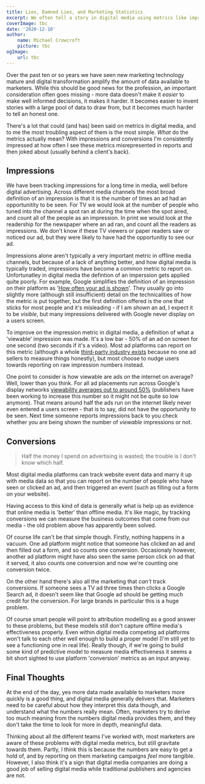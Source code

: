 ```yaml
---
title: Lies, Damned Lies, and Marketing Statistics
excerpt: We often tell a story in digital media using metrics like impressions (and by extension reach), and conversions. For brand building lots of impressions, means high reach & frequency which means we are delivering awarness. For performance media conversion tracking means we can fine tune our advertising to drive business results. What if this is all painfully untrue though?
coverImage: tbc
date: '2020-12-10'
author:
    name: Michael Crowcroft
    picture: tbc
ogImage:
    url: tbc
---
```


Over the past ten or so years we have seen new marketing technology mature and digital transformation amplify the amount of data available to marketers. While this should be good news for the profession, an important consideration often goes missing - more data doesn't make it *easier* to make well informed decisions, it makes it harder. It becomes easier to invent stories with a large pool of data to draw from, but it becomes much harder to tell an honest one.

There's a lot that could (and has) been said on metrics in digital media, and to me the most troubling aspect of them is the most simple. *What* do the metrics actually mean? With impressions and conversions I'm consistently impressed at how often I see these metrics misrepresented in reports and then joked about (usually behind a client's back).

## Impressions

We have been tracking impressions for a long time in media, well before digital advertising. Across different media channels the most broad definition of an impression is that it is the number of times an ad had an opportunitity to be seen. For TV we would look at the number of people who tuned into the channel a spot ran at during the time when the spot aired, and count all of the people as an impression. In print we would look at the readership for the newspaper where an ad ran, and count all the readers as impressions. We don't know if these TV viewers or paper readers saw or noticed our ad, but they were likely to have had the opportunitiy to see our ad.

Impressions alone aren't typically a very important metric in offline media channels, but because of a lack of anything better, and how digital media is typically traded, impressions have become a common metric to report on. Unfortunatley in digital media the defintion of an imperssion gets applied quite poorly. For example, Google simplifies the definition of an impression on their platform as '[How often your ad is shown](https://support.google.com/google-ads/answer/6320)'. They usually go into slightly more (although still insufficient) detail on the technicalities of how the metric is put together, but the first definition offered is the one that sticks for most people and it's misleading - if I am *shown* an ad, I expect it to be *visible*, but many impressions delivered with Google never display on a users screen.

To improve on the impression metric in digital media, a definition of what a 'viewable' impression was made. It's a low bar - 50% of an ad on screen for one second (two seconds if it's a video). Most ad platforms can report on this metric (although a whole [third-party industry exists](https://headerbidding.co/viewability-vendors-for-publishers/) because no one ad sellers to measure things honestly), but most choose to nudge users towards reporting on raw impression numbers instead.

One point to consider is how viewable are ads on the internet on average? Well, lower than you think. For all ad placements run across Google's display networks [viewability averages out to around 50%](https://www.adexchanger.com/data-exchanges/google-viewability-benchmark-more-than-half-of-all-ads-arent-seen/) (publishers have been working to increase this number so it might not be quite so low anymore). That means around half the ads run on the internet likely never even entered a users screen - that is to say, did not have the opportunity to be seen. Next time someone reports impressions back to you check whether you are being shown the number of *viewable* impressions or not.

## Conversions

>Half the money I spend on advertising is wasted; the trouble is I don't know which half.

Most digital media platforms can track website event data and marry it up with media data so that you can report on the number of people who have seen or clicked an ad, and then triggered an event (such as filling out a form on your website).

Having access to this kind of data is generally what is help up as evidence that online media is 'better' than offline media. It's like magic, by tracking conversions we can measure the business outcomes that come from our media - the old problem above has apparently been solved.

Of course life can't be that simple though. Firstly, nothing happens in a vacuum. One ad platform might notice that someone has clicked an ad and then filled out a form, and so counts one conversion. Occasionaly however, another ad platform might have also seen the same person click on ad that it served, it also counts one conversion and now we're counting one conversion twice.

On the other hand there's also all the marketing that *can't* track conversions. If someone sees a TV ad three times then clicks a Google Search ad, it doesn't seem like that Google ad should be getting much credit for the conversion. For large brands in particular this is a huge problem.

Of course smart people will point to attribution modelling as a good answer to these problems, but these models still don't capture offline media's effectiveness properly. Even within digital media competing ad platforms won't talk to each other well enough to build a proper model (I'm still yet to see a functioning one in real life). Really though, if we're going to build some kind of predictive model to measure media effectiveness it seems a bit short sighted to use platform 'conversion' metrics as an input anyway.

## Final Thoughts

At the end of the day, yes more data made available to marketers more quickly is a good thing, and digital media generally delivers that. Marketers need to be careful about how they interpret this data though, and understand what the numbers really mean. Often, marketers try to derive too much meaning from the numbers digital media provides them, and they don't take the time to look for more in depth, meaningful data.

Thinking about all the different teams I've worked with, most marketers are aware of these problems with digital media metrics, but still gravitate towards them. Partly, I think this is because the numbers are easy to get a hold of, and by reporting on them marketing campaigns *feel* more tangible. However, I also think it's a sign that digital media companies are doing a good job of selling digital media while traditional publishers and agencies are not.